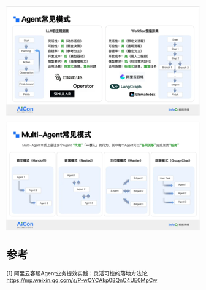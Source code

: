 ![](.08_agent_workflow对比_images/agent模式.png)

![](.08_agent_workflow对比_images/multi_agent模式.png)

# 参考

[1] 阿里云客服Agent业务提效实践：灵活可控的落地方法论, https://mp.weixin.qq.com/s/P-wOYCAkp08QnC4UE0MpCw